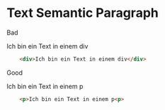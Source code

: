 # Text Semantic Paragraph
<div class="flex flex-wrap">
<div class="w-1/6">
	<p>
		Bad
	<p>
</div>
<div class="w-2/6">
	<div>Ich bin ein Text in einem div</div>
</div>
<div class="w-3/6">

``` html
	<div>Ich bin ein Text in einem div</div>
```
</div>
<div class="w-1/6">
	<p>
		Good
	<p>
</div>
<div class="w-2/6">
	<p>Ich bin ein Text in einem p<p>
</div>
<div class="w-3/6">

``` html
	<p>Ich bin ein Text in einem p<p>
```
</div>
</div>